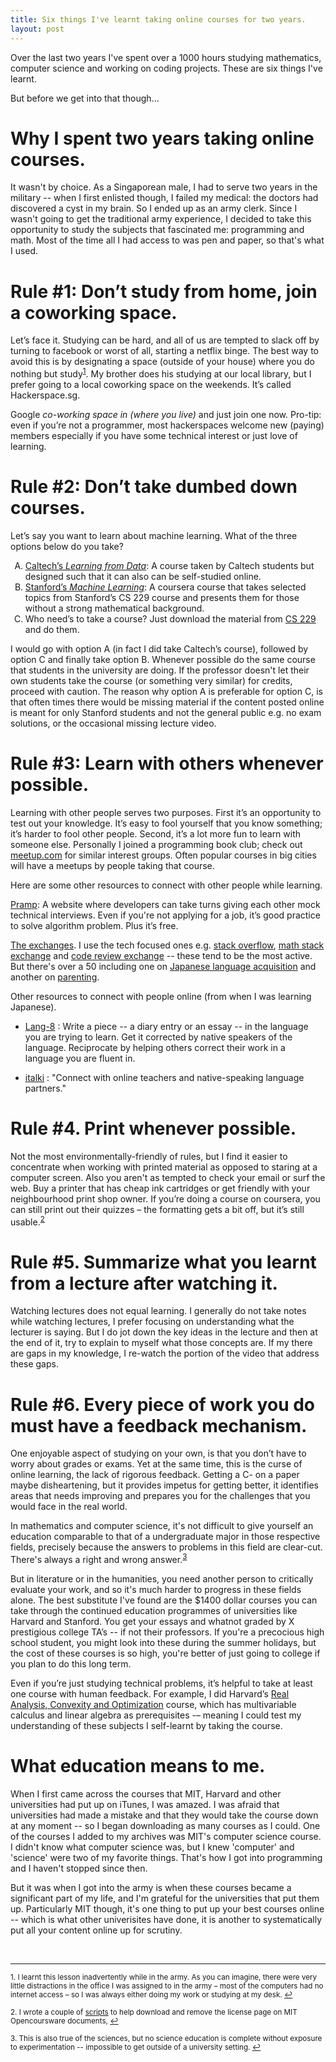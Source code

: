 ```yaml
---
title: Six things I've learnt taking online courses for two years.
layout: post
---
```


Over the last two years I've spent over a 1000 hours studying mathematics,
computer science and working on coding projects. These are six things I've
learnt.

But before we get into that though… 

# Why I spent two years taking online courses.

It wasn't by choice. As a Singaporean male, I had to serve two years in the
military -- when I first enlisted though, I failed my medical: the doctors had
discovered a cyst in my brain. So I ended up as an army clerk. Since I wasn't
going to get the traditional army experience, I decided to take this
opportunity to study the subjects that fascinated me: programming and math.
Most of the time all I had access to was pen and paper, so that's what I used. 

# Rule #1: Don’t study from home, join a coworking space.

Let’s face it. Studying can be hard, and all of us are tempted to slack off by
turning to facebook or worst of all, starting a netflix binge. The best way to
avoid this is by designating a space (outside of your house) where you do
nothing but study<sup><a href="#fn1" id="ref1">1</a></sup>. My brother does his studying at our local library, but I
prefer going to a local coworking space on the weekends. It’s called
Hackerspace.sg. 

Google *co-working space in (where you live)* and just join one now. Pro-tip:
even if you’re not a programmer, most hackerspaces welcome new (paying) members
especially if you have some technical interest or just love of learning. 

# Rule #2: Don’t take dumbed down courses.

Let’s say you want to learn about machine learning. What of the three options
below do you take?  

<ol type="A">
  <li><a href="https://work.caltech.edu/telecourse.html">Caltech’s <em>Learning
  from Data</em></a>:
  A course taken by Caltech students but designed such that it can also can be
  self-studied online.  </li>
  <li><a href="https://www.coursera.org/learn/machine-learning">Stanford’s <em>Machine Learning</em></a>: A coursera course that takes selected topics
  from Stanford’s CS 229 course and presents them for those without a strong
  mathematical background.
  </li>
  <li>Who need’s to take a course? Just download the
  material from <a href="http://cs229.stanford.edu/">CS 229</a> and do them.
  </li>
</ol>

I would go with option A (in fact I did take Caltech’s course), followed by
option C and finally take option B. Whenever possible do the same course that
students in the university are doing. If the professor doesn't let their own
students take the course (or something very similar) for credits, proceed with
caution. The reason why option A is preferable for option C, is that often
times there would be missing material if the content posted online is meant for
only Stanford students and not the general public e.g. no exam solutions, or
the occasional missing lecture video.

# Rule #3: Learn with others whenever possible.

Learning with other people serves two purposes. First it’s an opportunity to
test out your knowledge. It’s easy to fool yourself that you know something;
it’s harder to fool other people. Second, it’s a lot more fun to learn with
someone else.  Personally I joined a programming book club; check out
[meetup.com](https://www.meetup.com/) for similar interest groups. Often popular courses in big cities
will have a meetups by people taking that course. 

Here are some other resources to connect with other people while learning.

[Pramp](https://pramp.com/): A website where developers can take turns giving
each other mock technical interviews. Even if you're not applying for a job,
it’s good practice to solve algorithm problem. Plus it’s free.

[The exchanges](http://stackexchange.com/sites#). I use the tech focused ones
e.g. [stack overflow](http://stackoverflow.com/), [math stack exchange](http://math.stackexchange.com/) and [code review exchange](http://codereview.stackexchange.com/) -- these tend
to be the most active. But there's over a 50 including one on [Japanese
language acquisition](http://japanese.stackexchange.com/) and another on
[parenting](http://parenting.stackexchange.com/).

Other resources to connect with people online (from when I was learning
Japanese).


* [Lang-8](http://lang-8.com/) : Write a piece -- a diary entry or an essay
  -- in the language you are trying to learn.  Get it corrected by native
  speakers of the language. Reciprocate by helping others correct their work in
  a language you are fluent in.

* [italki](https://www.italki.com/home) : "Connect with online teachers and
  native-speaking language partners."


# Rule #4. Print whenever possible.

Not the most environmentally-friendly of rules, but I find it easier to
concentrate when working with printed material as opposed to staring at a
computer screen. Also you aren't as tempted to check your email or surf the
web. Buy a printer that has cheap ink cartridges or get friendly with your
neighbourhood print shop owner. If you’re doing a course on coursera, you can
still print out their quizzes – the formatting gets a bit off, but it’s still
usable.<sup><a href="#fn2" id="ref2">2</a></sup> 

# Rule #5. Summarize what you learnt from a lecture after watching it.  

Watching lectures does not equal learning. I generally do not take notes while
watching lectures, I prefer focusing on understanding what the lecturer is
saying. But I do jot down the key ideas in the lecture and then at the end of
it, try to explain to myself what those concepts are. If my there are gaps in
my knowledge, I re-watch the portion of the video that address these gaps. 


# Rule #6. Every piece of work you do must have a feedback mechanism.

One enjoyable aspect of studying on your own, is that you don’t have to worry
about grades or exams. Yet at the same time, this is the curse of online
learning, the lack of rigorous feedback. Getting a C- on a paper maybe
disheartening, but it provides impetus for getting better, it identifies areas
that needs improving and prepares you for the challenges that you would face in
the real world.

In mathematics and computer science, it's not difficult to give yourself an
education comparable to that of a undergraduate major in those respective
fields, precisely because the answers to problems in this field are clear-cut.
There's always a right and wrong answer.<sup><a href="#fn3"
id="ref3">3</a></sup> 

But in literature or in the humanities, you need another person to critically
evaluate your work, and so it's much harder to progress in these fields alone.
The best substitute I've found are the $1400 dollar courses you can take
through the continued education programmes of universities like Harvard and
Stanford. You get your essays and whatnot graded by X prestigious college TA’s
-- if not their professors. If you're a precocious high school student, you
might look into these during the summer holidays, but the cost of these courses
is so high, you're better of just going to college if you plan to do this long
term.

Even if you’re just studying technical problems, it’s helpful to take at least
one course with human feedback. For example, I did Harvard’s [Real Analysis,
Convexity and
Optimization](http://www.extension.harvard.edu/academics/courses/real-analysis-convexity-optimization/14806?_ga=1.130979788.2392206533.1464935770)
course, which has multivariable calculus and linear
algebra as prerequisites -– meaning I could test my understanding of these
subjects I self-learnt by taking the course.

# What education means to me.

When I first came across the courses that MIT, Harvard and other universities
had put up on iTunes, I was amazed. I was afraid that universities had made a
mistake and that they would take the course down at any moment -- so I began
downloading as many courses as I could. One of the courses I added to my
archives was MIT's computer science course. I didn't know what computer science
was, but I knew 'computer' and 'science' were two of my favorite things. That's
how I got into programming and I haven't stopped since then. 

But it was when I got into the army is when these courses became a significant
part of my life, and I'm grateful for the universities that put them up.
Particularly MIT though, it's one thing to put up your best courses online --
which is what other univerisites have done, it is another to systematically
put all your content online up for scrutiny. 

<br>
<hr>

<sup id="fn1">1. I learnt this lesson inadvertently while in the army. As you
can imagine, there were very little distractions in the office I was assigned
to in the army – most of the computers had no internet access – so I was always
either doing my work or studying at my desk. <a href="#ref1" 
title="Jump back to footnote 1 in the text.">↩</a></sup>

<sup id="fn2">2.  I wrote a couple of
[scripts](https://github.com/zhiyanfoo/courses-scripts) to help download and
remove the license page on MIT Opencoursware documents, <a href="#ref2"
title="Jump back to footnote 2 in thetext.">↩</a></sup>

<sup id="fn3">3. This is also true of the sciences, but no science education
is complete without exposure to experimentation -- impossible to get outside of
a university setting. <a href="#ref3" 
title="Jump back to footnote 3 in thetext.">↩</a></sup>
